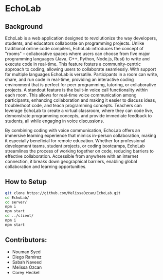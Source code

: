 # EchoLab

## Background
EchoLab is a web application designed to revolutionize the way developers, students, and educators collaborate on programming projects. Unlike traditional online code compilers, EchoLab introduces the concept of "rooms" – collaborative spaces where users can choose from five major programming languages (Java, C++, Python, Node.js, Rust) to write and execute code in real-time. This feature fosters a community-centric approach to coding, allowing users to collaborate seamlessly. With support for multiple languages EchoLab is versatile. Participants in a room can write, share, and run code in real-time, providing an interactive coding environment that is perfect for peer programming, tutoring, or collaborative projects. A standout feature is the built-in voice call functionality within each room. This allows for real-time voice communication among participants, enhancing collaboration and making it easier to discuss ideas, troubleshoot code, and teach programming concepts. Teachers can leverage EchoLab to create a virtual classroom, where they can code live, demonstrate programming concepts, and provide immediate feedback to students, all while engaging in voice discussions.

By combining coding with voice communication, EchoLab offers an immersive learning experience that mimics in-person collaboration, making it especially beneficial for remote education. Whether for professional development teams, student projects, or coding bootcamps, EchoLab streamlines the process of working together on code, reducing barriers to effective collaboration. Accessible from anywhere with an internet connection, it breaks down geographical barriers, enabling global collaboration and learning opportunities.

## How to Setup
```bash
git clone https://github.com/MelissaOzcan/EchoLab.git
cd EchoLab/
cd server/
npm i
npm start
cd ../client/
npm i
npm start
```

## Contributors:
- Nouman Syed
- Diego Ramirez
- Sabah Naveed
- Melissa Ozcan
- Corey Heckel
